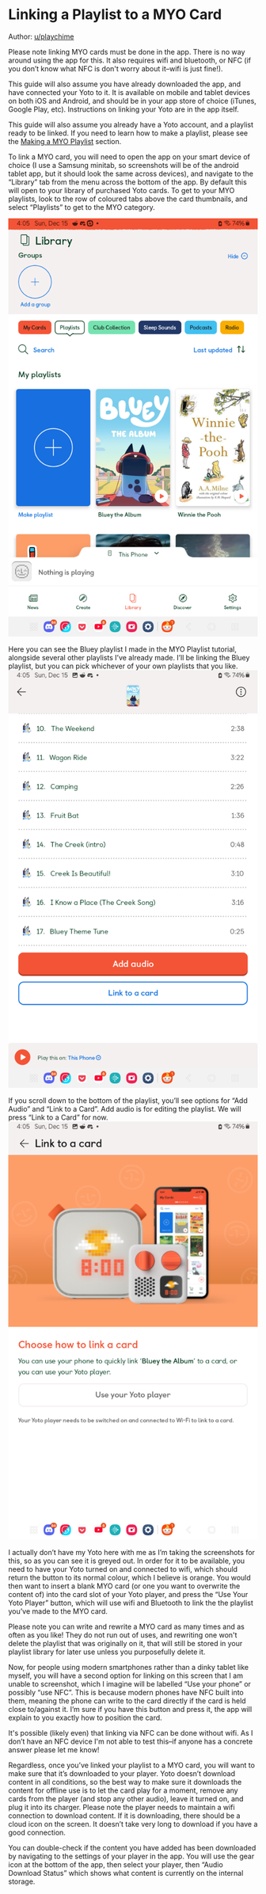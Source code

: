 # Linking a Playlist to a MYO Card

Author: [u/playchime](https://www.reddit.com/u/playchime)

Please note linking MYO cards must be done in the app. There is no way around using the app for this. It also requires wifi and bluetooth, or NFC (if you don’t know what NFC is don't worry about it–wifi is just fine!).  

This guide will also assume you have already downloaded the app, and have connected your Yoto to it. It is available on mobile and tablet devices on both iOS and Android, and should be in your app store of choice (iTunes, Google Play, etc). Instructions on linking your Yoto are in the app itself.  

This guide will also assume you already have a Yoto account, and a playlist ready to be linked. If you need to learn how to make a playlist, please see the [Making a MYO Playlist](making_a_myo_playlist.md) section.  

To link a MYO card, you will need to open the app on your smart device of choice (I use a Samsung minitab, so screenshots will be of the android tablet app, but it should look the same across devices), and navigate to the “Library” tab from the menu across the bottom of the app. By default this will open to your library of purchased Yoto cards. To get to your MYO playlists, look to the row of coloured tabs above the card thumbnails, and select “Playlists” to get to the MYO category.  
  
![laptamc_01.png](../../../img/laptamc_01.png)

Here you can see the Bluey playlist I made in the MYO Playlist tutorial, alongside several other playlists I’ve already made. I’ll be linking the Bluey playlist, but you can pick whichever of your own playlists that you like.
![laptamc_02.png](../../../img/laptamc_02.png)

If you scroll down to the bottom of the playlist, you’ll see options for “Add Audio” and “Link to a Card”. Add audio is for editing the playlist. We will press “Link to a Card” for now.
![laptamc_03.png](../../../img/laptamc_03.png)

I actually don’t have my Yoto here with me as I’m taking the screenshots for this, so as you can see it is greyed out. In order for it to be available, you need to have your Yoto turned on and connected to wifi, which should return the button to its normal colour, which I believe is orange. You would then want to insert a blank MYO card (or one you want to overwrite the content of) into the card slot of your Yoto player, and press the “Use Your Yoto Player” button, which will use wifi and Bluetooth to link the the playlist you’ve made to the MYO card.

Please note you can write and rewrite a MYO card as many times and as often as you like! They do not run out of uses, and rewriting one won't delete the playlist that was originally on it, that will still be stored in your playlist library for later use unless you purposefully delete it.  

Now, for people using modern smartphones rather than a dinky tablet like myself, you will have a second option for linking on this screen that I am unable to screenshot, which I imagine will be labelled “Use your phone” or possibly “use NFC”. This is because modern phones have NFC built into them, meaning the phone can write to the card directly if the card is held close to/against it. I’m sure if you have this button and press it, the app will explain to you exactly how to position the card.
  
It's possible (likely even) that linking via NFC can be done without wifi. As I don’t have an NFC device I'm not able to test this–if anyone has a concrete answer please let me know!

Regardless, once you’ve linked your playlist to a MYO card, you will want to make sure that it’s downloaded to your player. Yoto doesn’t download content in all conditions, so the best way to make sure it downloads the content for offline use is to let the card play for a moment, remove any cards from the player (and stop any other audio), leave it turned on, and plug it into its charger. Please note the player needs to maintain a wifi connection to download content. If it is downloading, there should be a cloud icon on the screen. It doesn’t take very long to download if you have a good connection.
  
You can double-check if the content you have added has been downloaded by navigating to the settings of your player in the app. You will use the gear icon at the bottom of the app, then select your player, then “Audio Download Status” which shows what content is currently on the internal storage.